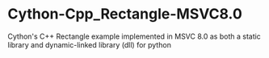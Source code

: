 Cython-Cpp_Rectangle-MSVC8.0
============================

Cython's C++ Rectangle example implemented in MSVC 8.0 as both a static library and dynamic-linked library (dll) for python
